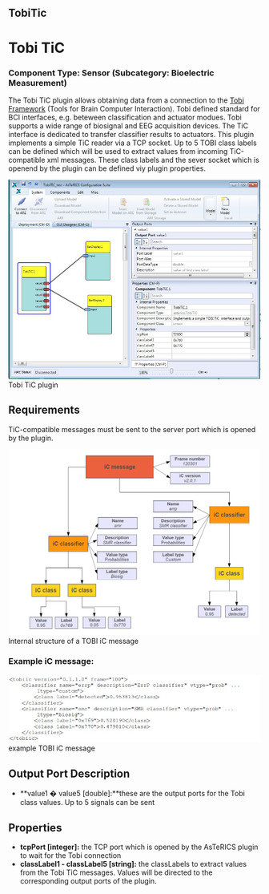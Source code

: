 ##

## TobiTic

# Tobi TiC

### Component Type: Sensor (Subcategory: Bioelectric Measurement)

The Tobi TiC plugin allows obtaining data from a connection to the [Tobi Framework](http://www.tobi-project.org) (Tools for Brain Computer Interaction). Tobi defined standard for BCI interfaces, e.g. beteween classification and actuator modues. Tobi supports a wide range of biosignal and EEG acquisition devices. The TiC interface is dedicated to transfer classifier results to actuators. This plugin implements a simple TiC reader via a TCP socket. Up to 5 TOBI class labels can be defined which will be used to extract values from incoming TiC-compatible xml messages. These class labels and the sever socket which is openend by the plugin can be defined viy plugin properties.

![Screenshot: Tobi TiC plugin](./img/tobi_tic.jpg "Screenshot: Tobi TiC plugin")  
Tobi TiC plugin

## Requirements

TiC-compatible messages must be sent to the server port which is opened by the plugin.

![Screenshot: Internal strcuture of a TOBI iC message](./img/tobi_ic_message.jpg "Screenshot: Internal structure of a TOBI iC message")  
Internal structure of a TOBI iC message

### Example iC message:

![example TOBI iC message](./img/tobi_example_ic.jpg "example TOBI iC message")  
example TOBI iC message

## Output Port Description

- **value1 � value5 \[double\]:**these are the output ports for the Tobi class values. Up to 5 signals can be sent

## Properties

- **tcpPort \[integer\]:** the TCP port which is opened by the AsTeRICS plugin to wait for the Tobi connection
- **classLabel1 - classLabel5 \[string\]:** the classLabels to extract values from the Tobi TiC messages. Values will be directed to the corresponding output ports of the plugin.
